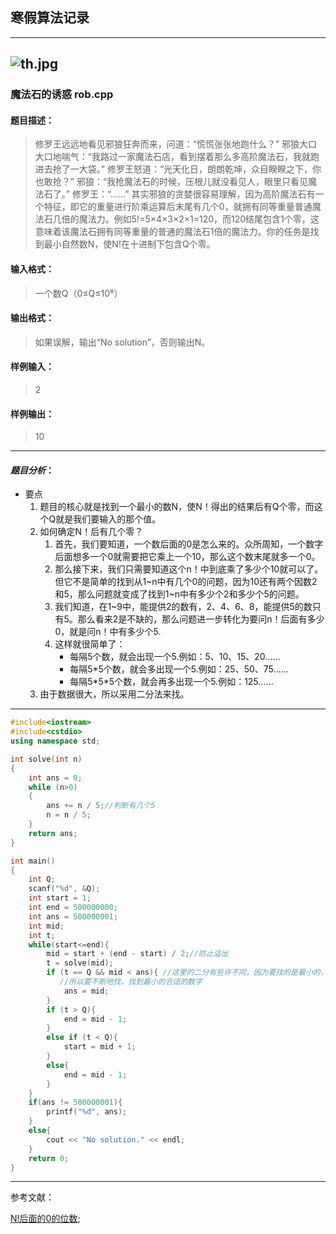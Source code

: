 ## 寒假算法记录 ##
---
![th.jpg](https://www.tsinghua.edu.cn/images/20/04/29/263mcc6ojy/qinghualu.jpg)
---
### 魔法石的诱惑 rob.cpp
#### 题目描述：
> 修罗王远远地看见邪狼狂奔而来，问道：“慌慌张张地跑什么？” 邪狼大口大口地喘气：“我路过一家魔法石店，看到摆着那么多高阶魔法石，我就跑进去抢了一大袋。” 修罗王怒道：“光天化日，朗朗乾坤，众目睽睽之下，你也敢抢？” 邪狼：“我抢魔法石的时候，压根儿就没看见人，眼里只看见魔法石了。” 修罗王：“……” 其实邪狼的贪婪很容易理解，因为高阶魔法石有一个特征，即它的重量进行阶乘运算后末尾有几个0，就拥有同等重量普通魔法石几倍的魔法力。例如5!=5×4×3×2×1=120，而120结尾包含1个零，这意味着该魔法石拥有同等重量的普通的魔法石1倍的魔法力。你的任务是找到最小自然数N，使N!在十进制下包含Q个零。
#### 输入格式：
> 一个数Q（0≤Q≤10⁸）
#### 输出格式：
> 如果误解，输出“No solution”，否则输出N。
#### 样例输入：
> 2
#### 样例输出：
> 10
---
#### _题目分析_：
- 要点
  1. 题目的核心就是找到一个最小的数N，使N！得出的结果后有Q个零，而这个Q就是我们要输入的那个值。
  2. 如何确定N！后有几个零？
     1. 首先，我们要知道，一个数后面的0是怎么来的。众所周知，一个数字后面想多一个0就需要把它乘上一个10，那么这个数末尾就多一个0。
     2. 那么接下来，我们只需要知道这个n！中到底乘了多少个10就可以了。但它不是简单的找到从1~n中有几个0的问题，因为10还有两个因数2和5，那么问题就变成了找到1~n中有多少个2和多少个5的问题。
     3. 我们知道，在1~9中，能提供2的数有，2、4、6、8，能提供5的数只有5。那么看来2是不缺的，那么问题进一步转化为要问n！后面有多少0，就是问n！中有多少个5.
     4. 这样就很简单了：
        - 每隔5个数，就会出现一个5.例如：5、10、15、20……
        - 每隔5*5个数，就会多出现一个5.例如：25、50、75……
        - 每隔5\*5*5个数，就会再多出现一个5.例如：125……
  3. 由于数据很大，所以采用二分法来找。
---
``` cpp
#include<iostream>
#include<cstdio>
using namespace std;

int solve(int n)
{
    int ans = 0;
    while (n>0)
    {
        ans += n / 5;//判断有几个5
        n = n / 5;
    }
    return ans;
}

int main()
{
    int Q;
    scanf("%d", &Q);
    int start = 1;
    int end = 500000000;
    int ans = 500000001;
    int mid;
    int t;
    while(start<=end){
        mid = start + (end - start) / 2;//防止溢出
        t = solve(mid);
        if (t == Q && mid < ans){ //这里的二分有些许不同，因为要找的是最小的，
           //所以要不断地找，找到最小的合适的数字
            ans = mid;
        }
        if (t > Q){
            end = mid - 1;
        }
        else if (t < Q){
            start = mid + 1;
        }
        else{
            end = mid - 1;
        }
    }
    if(ans != 500000001){
        printf("%d", ans);
    }
    else{
        cout << "No solution." << endl;
    }
    return 0;
}
```
---
参考文献：

[N!后面的0的位数]:https://blog.csdn.net/ee8736199/article/details/48105017/
[N!后面的0的位数];